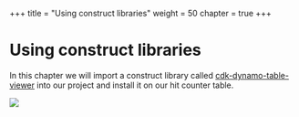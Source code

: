 +++
title = "Using construct libraries"
weight = 50
chapter = true
+++

# Using construct libraries

In this chapter we will import a construct library called
[cdk-dynamo-table-viewer](https://www.npmjs.com/package/cdk-dynamo-table-viewer)
into our project and install it on our hit counter table.

![](images/table-viewer.png)

